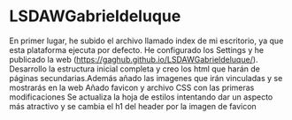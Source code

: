 # LSDAWGabrieldeluque
En primer lugar, he subido el archivo llamado index de mi escritorio, ya que esta plataforma ejecuta por defecto. He configurado los Settings y he publicado la web (https://gaghub.github.io/LSDAWGabrieldeluque/). 
Desarrollo la estructura inicial completa y creo los html que harán de páginas secundarias.Además añado las imagenes que irán vinculadas y se mostrarás en la web
Añado favicon y archivo CSS con las primeras modificaciones
Se actualiza la hoja de estilos intentando dar un aspecto más atractivo y se cambia el h1 del header por la imagen de favicon
